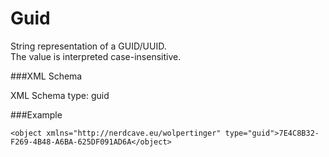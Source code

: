 Guid
====

String representation of a GUID/UUID.  
The value is interpreted case-insensitive.

###XML Schema

XML Schema type: guid


###Example

	<object xmlns="http://nerdcave.eu/wolpertinger" type="guid">7E4C8B32-F269-4B48-A6BA-625DF091AD6A</object>



